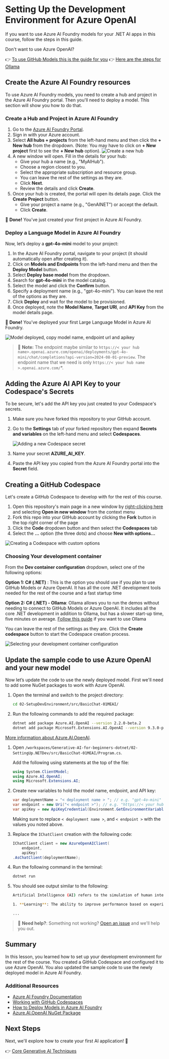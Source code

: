 # Setting Up the Development Environment for Azure OpenAI

If you want to use Azure AI Foundry models for your .NET AI apps in this course, follow the steps in this guide.

Don't want to use Azure OpenAI?

👉 [To use GitHub Models this is the guide for you](README.md)
👉 [Here are the steps for Ollama](getting-started-ollama.md)

## Create the Azure AI Foundry resources

To use Azure AI Foundry models, you need to create a hub and project in the Azure AI Foundry portal. Then you'll need to deploy a model. This section will show you how to do that.

### Create a Hub and Project in Azure AI Foundry

1. Go to the [Azure AI Foundry Portal](https://ai.azure.com/).
1. Sign in with your Azure account.
1. Select **All hubs + projects** from the left-hand menu and then click the **+ New hub** from the dropdown. (Note: You may have to click on **+ New project** first to see the **+ New hub** option).
   ![Create a new hub](content/generative-ai/images/ai-foundry-hub-selection.png)
1. A new window will open. Fill in the details for your hub:
   - Give your hub a name (e.g., "MyAIHub").
   - Choose a region closest to you.
   - Select the appropriate subscription and resource group.
   - You can leave the rest of the settings as they are.
   - Click **Next**.
   - Review the details and click **Create**.
1. Once your hub is created, the portal will open its details page. Click the **Create Project** button.
   - Give your project a name (e.g., "GenAINET") or accept the default.
   - Click **Create**.

🎉 **Done!** You’ve just created your first project in Azure AI Foundry.

### Deploy a Language Model in Azure AI Foundry

Now, let’s deploy a **gpt-4o-mini** model to your project:

1. In the Azure AI Foundry portal, navigate to your project (it should automatically open after creating it).
1. Click on **Models and Endpoints** from the left-hand menu and then the **Deploy Model** button.
1. Select **Deploy base model** from the dropdown.
1. Search for **gpt-4o-mini** in the model catalog.
1. Select the model and click the **Confirm** button.
1. Specify a deployment name (e.g., "gpt-4o-mini"). You can leave the rest of the options as they are.
1. Click **Deploy** and wait for the model to be provisioned.
1. Once deployed, note the **Model Name**, **Target URI**, and **API Key** from the model details page.

🎉 **Done!** You’ve deployed your first Large Language Model in Azure AI Foundry.

![Model deployed, copy model name, endpoint url and apikey](content/generative-ai/images/deploytoazure-20-copymodelinfo.png)

> 📝 **Note:** The endpoint maybe similar to `https://< your hub name>.openai.azure.com/openai/deployments/gpt-4o-mini/chat/completions?api-version=2024-08-01-preview`. The endpoint name that we need is only `https://< your hub name >.openai.azure.com/`\*.

## Adding the Azure AI API Key to your Codespace's Secrets

To be secure, let's add the API key you just created to your Codespace's secrets.

1. Make sure you have forked this repository to your GitHub account.
1. Go to the **Settings** tab of your forked repository then expand **Secrets and variables** on the left-hand menu and select **Codespaces**.

   ![Adding a new Codespace secret](content/generative-ai/images/codespaces-secret.jpeg)

1. Name your secret **AZURE_AI_KEY**.
1. Paste the API key you copied from the Azure AI Foundry portal into the **Secret** field.

## Creating a GitHub Codespace

Let's create a GitHub Codespace to develop with for the rest of this course.

1. Open this repository's main page in a new window by [right-clicking here](https://github.com/microsoft/Generative-AI-for-beginners-dotnet) and selecting **Open in new window** from the context menu
1. Fork this repo into your GitHub account by clicking the **Fork** button in the top right corner of the page
1. Click the **Code** dropdown button and then select the **Codespaces** tab
1. Select the **...** option (the three dots) and choose **New with options...**

![Creating a Codespace with custom options](content/generative-ai/images/creating-codespace.png)

### Choosing Your development container

From the **Dev container configuration** dropdown, select one of the following options:

**Option 1: C# (.NET)** : This is the option you should use if you plan to use GitHub Models or Azure OpenAI. It has all the core .NET development tools needed for the rest of the course and a fast startup time

**Option 2: C# (.NET) - Ollama**: Ollama allows you to run the demos without needing to connect to GitHub Models or Azure OpenAI. It includes all the core .NET development in addition to Ollama, but has a slower start-up time, five minutes on average. [Follow this guide](getting-started-ollama.md) if you want to use Ollama

You can leave the rest of the settings as they are. Click the **Create codespace** button to start the Codespace creation process.

![Selecting your development container configuration](content/generative-ai/images/select-container-codespace.png)

## Update the sample code to use Azure OpenAI and your new model

Now let’s update the code to use the newly deployed model. First we'll need to add some NuGet packages to work with Azure OpenAI.

1. Open the terminal and switch to the project directory:

   ```bash
   cd 02-SetupDevEnvironment/src/BasicChat-01MEAI/
   ```

1. Run the following commands to add the required package:

   ```bash
   dotnet add package Azure.AI.OpenAI --version 2.2.0-beta.2
   dotnet add package Microsoft.Extensions.AI.OpenAI --version 9.3.0-preview.1.25114.11
   ```

[More information about Azure.AI.OpenAI](https://www.nuget.org/packages/Azure.AI.OpenAI/2.2.0-beta.2).

1. Open `/workspaces/Generative-AI-for-beginners-dotnet/02-SettingUp.NETDev/src/BasicChat-01MEAI/Program.cs`.

   Add the following using statements at the top of the file:

   ```csharp
   using System.ClientModel;
   using Azure.AI.OpenAI;
   using Microsoft.Extensions.AI;

   ```

1. Create new variables to hold the model name, endpoint, and API key:

   ```csharp
   var deploymentName = "< deployment name > "; // e.g. "gpt-4o-mini"
   var endpoint = new Uri("< endpoint >"); // e.g. "https://< your hub name >.openai.azure.com/"
   var apiKey = new ApiKeyCredential(Environment.GetEnvironmentVariable("AZURE_AI_SECRET"));
   ```

   Making sure to replace `< deployment name >`, and `< endpoint >` with the values you noted above.

1. Replace the `IChatClient` creation with the following code:

   ```csharp
   IChatClient client = new AzureOpenAIClient(
       endpoint,
       apiKey)
   .AsChatClient(deploymentName);
   ```

1. Run the following command in the terminal:

   ```bash
   dotnet run
   ```

1. You should see output similar to the following:

   ```bash
   Artificial Intelligence (AI) refers to the simulation of human intelligence in machines that are programmed to think and learn like humans. AI encompasses a variety of technologies and approaches that enable computers and systems to perform tasks that typically require human intelligence. These tasks include:

   1. **Learning**: The ability to improve performance based on experience, often through algorithms that analyze data.

   ...
   ```

> 🙋 **Need help?**: Something not working? [Open an issue](https://github.com/microsoft/Generative-AI-for-beginners-dotnet/issues/new?template=Blank+issue) and we'll help you out.

## Summary

In this lesson, you learned how to set up your development environment for the rest of the course. You created a GitHub Codespace and configured it to use Azure OpenAI. You also updated the sample code to use the newly deployed model in Azure AI Foundry.

### Additional Resources

- [Azure AI Foundry Documentation](https://learn.microsoft.com/azure/ai-services/)
- [Working with GitHub Codespaces](https://docs.github.com/en/codespaces/getting-started)
- [How to Deploy Models in Azure AI Foundry](https://learn.microsoft.com/azure/ai-services/deploy/)
- [Azure.AI.OpenAI NuGet Package](https://www.nuget.org/packages/Azure.AI.OpenAI)

## Next Steps

Next, we'll explore how to create your first AI application! 🚀

👉 [Core Generative AI Techniques](../03-CoreGenerativeAITechniques/readme.md)
